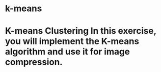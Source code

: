 # k-means
# K-means Clustering   In this exercise, you will implement the K-means algorithm and use it for image compression. 
